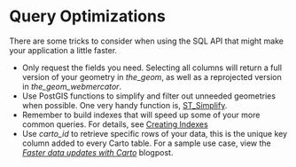# Query Optimizations

There are some tricks to consider when using the SQL API that might make your application a little faster.

* Only request the fields you need. Selecting all columns will return a full version of your geometry in *the_geom*, as well as a reprojected version in *the_geom_webmercator*.
* Use PostGIS functions to simplify and filter out unneeded geometries when possible. One very handy function is, [ST_Simplify](http://www.postgis.org/docs/ST_Simplify.html).
* Remember to build indexes that will speed up some of your more common queries. For details, see [Creating Indexes](http://docs.carto.com/carto-editor/managing-your-data/#creating-indexes)
* Use *carto_id* to retrieve specific rows of your data, this is the unique key column added to every Carto table. For a sample use case, view the [_Faster data updates with Carto_](https://blog.carto.com/faster-data-updates-with-carto/) blogpost.